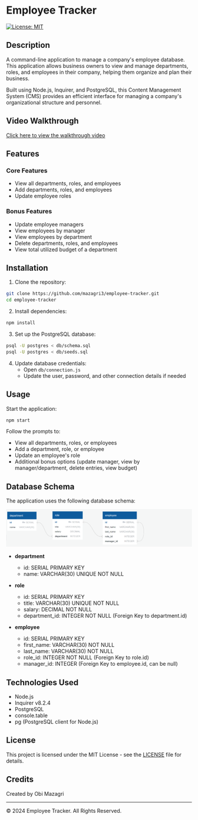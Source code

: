 # Employee Tracker

[![License: MIT](https://img.shields.io/badge/License-MIT-yellow.svg)](https://opensource.org/licenses/MIT)

## Description

A command-line application to manage a company's employee database. This application allows business owners to view and manage departments, roles, and employees in their company, helping them organize and plan their business.

Built using Node.js, Inquirer, and PostgreSQL, this Content Management System (CMS) provides an efficient interface for managing a company's organizational structure and personnel.

## Video Walkthrough

[Click here to view the walkthrough video](link-to-your-video)

## Features

### Core Features
- View all departments, roles, and employees
- Add departments, roles, and employees
- Update employee roles

### Bonus Features
- Update employee managers
- View employees by manager
- View employees by department
- Delete departments, roles, and employees
- View total utilized budget of a department

## Installation

1. Clone the repository:
```bash
git clone https://github.com/mazagri3/employee-tracker.git
cd employee-tracker
```

2. Install dependencies:
```bash
npm install
```

3. Set up the PostgreSQL database:
```bash
psql -U postgres < db/schema.sql
psql -U postgres < db/seeds.sql
```

4. Update database credentials:
   - Open `db/connection.js`
   - Update the user, password, and other connection details if needed

## Usage

Start the application:
```bash
npm start
```

Follow the prompts to:
- View all departments, roles, or employees
- Add a department, role, or employee
- Update an employee's role
- Additional bonus options (update manager, view by manager/department, delete entries, view budget)

## Database Schema

The application uses the following database schema:

![Database Schema](./Assets/100-sql-challenge-ERD.png)

- **department**
  - id: SERIAL PRIMARY KEY
  - name: VARCHAR(30) UNIQUE NOT NULL

- **role**
  - id: SERIAL PRIMARY KEY
  - title: VARCHAR(30) UNIQUE NOT NULL
  - salary: DECIMAL NOT NULL
  - department_id: INTEGER NOT NULL (Foreign Key to department.id)

- **employee**
  - id: SERIAL PRIMARY KEY
  - first_name: VARCHAR(30) NOT NULL
  - last_name: VARCHAR(30) NOT NULL
  - role_id: INTEGER NOT NULL (Foreign Key to role.id)
  - manager_id: INTEGER (Foreign Key to employee.id, can be null)

## Technologies Used

- Node.js
- Inquirer v8.2.4
- PostgreSQL
- console.table
- pg (PostgreSQL client for Node.js)

## License

This project is licensed under the MIT License - see the [LICENSE](LICENSE) file for details.

## Credits

Created by Obi Mazagri

---
© 2024 Employee Tracker. All Rights Reserved.
